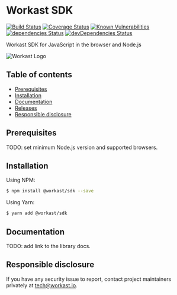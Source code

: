 # Workast SDK

[![Build Status](https://travis-ci.org/workast/workast-sdk-js.svg?branch=master)](https://travis-ci.org/workast/workast-sdk-js)
[![Coverage Status](https://coveralls.io/repos/github/workast/workast-sdk-js/badge.svg?branch=master)](https://coveralls.io/github/workast/workast-sdk-js?branch=master)
[![Known Vulnerabilities](https://snyk.io/test/github/workast/workast-sdk-js/badge.svg?targetFile=package.json)](https://snyk.io/test/github/workast/workast-sdk-js?targetFile=package.json)
[![dependencies Status](https://david-dm.org/workast/workast-sdk-js/status.svg)](https://david-dm.org/workast/workast-sdk-js)
[![devDependencies Status](https://david-dm.org/workast/workast-sdk-js/dev-status.svg)](https://david-dm.org/workast/workast-sdk-js?type=dev)

Workast SDK for JavaScript in the browser and Node.js

![Workast Logo](https://cdn.workast.io/workast-logo.png "Workast")

## Table of contents
- [Prerequisites](#prerequisites)
- [Installation](#installation)
- [Documentation](#documentation)
- [Releases](CHANGELOG.md)
- [Responsible disclosure](#responsible-disclosure)

## Prerequisites
TODO: set minimum Node.js version and supported browsers.

## Installation
Using NPM:
```bash
$ npm install @workast/sdk --save
```
Using Yarn:
```bash
$ yarn add @workast/sdk
```

## Documentation
TODO: add link to the library docs.

## Responsible disclosure
If you have any security issue to report, contact project maintainers privately at [tech@workast.io](mailto:tech@workast.io?subject=[workast-sdk-js]%20Issue).

